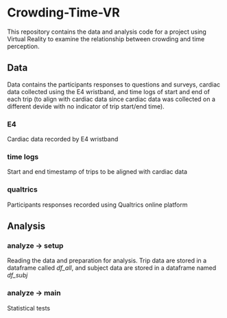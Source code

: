# Crowding-Time-VR
This repository contains the data and analysis code for a project using Virtual Reality to examine the relationship between crowding and time perception.


## Data
Data contains the participants responses to questions and surveys, cardiac data collected using the E4 wristband, and time logs of start and end of each trip (to align with cardiac data since cardiac data was collected on a different devide with no indicator of trip start/end time).

### E4
Cardiac data recorded by E4 wristband

### time logs
Start and end timestamp of trips to be aligned with cardiac data

### qualtrics
Participants responses recorded using Qualtrics online platform

## Analysis

### analyze -> setup
Reading the data and preparation for analysis. Trip data are stored in a dataframe called *df_all*, and subject data are stored in a dataframe named *df_subj*

### analyze -> main
Statistical tests


